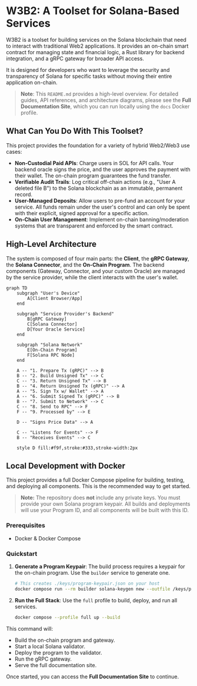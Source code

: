 # W3B2: A Toolset for Solana-Based Services

W3B2 is a toolset for building services on the Solana blockchain that need to interact with traditional Web2 applications. It provides an on-chain smart contract for managing state and financial logic, a Rust library for backend integration, and a gRPC gateway for broader API access.

It is designed for developers who want to leverage the security and transparency of Solana for specific tasks without moving their entire application on-chain.

> **Note**: This `README.md` provides a high-level overview. For detailed guides, API references, and architecture diagrams, please see the **Full Documentation Site**, which you can run locally using the `docs` Docker profile.

## What Can You Do With This Toolset?

This project provides the foundation for a variety of hybrid Web2/Web3 use cases:

-   **Non-Custodial Paid APIs**: Charge users in SOL for API calls. Your backend oracle signs the price, and the user approves the payment with their wallet. The on-chain program guarantees the fund transfer.
-   **Verifiable Audit Trails**: Log critical off-chain actions (e.g., "User A deleted file B") to the Solana blockchain as an immutable, permanent record.
-   **User-Managed Deposits**: Allow users to pre-fund an account for your service. All funds remain under the user's control and can only be spent with their explicit, signed approval for a specific action.
-   **On-Chain User Management**: Implement on-chain banning/moderation systems that are transparent and enforced by the smart contract.

## High-Level Architecture

The system is composed of four main parts: the **Client**, the **gRPC Gateway**, the **Solana Connector**, and the **On-Chain Program**. The backend components (Gateway, Connector, and your custom Oracle) are managed by the service provider, while the client interacts with the user's wallet.

```mermaid
graph TD
    subgraph "User's Device"
        A[Client Browser/App]
    end

    subgraph "Service Provider's Backend"
        B[gRPC Gateway]
        C[Solana Connector]
        D[Your Oracle Service]
    end

    subgraph "Solana Network"
        E[On-Chain Program]
        F[Solana RPC Node]
    end

    A -- "1. Prepare Tx (gRPC)" --> B
    B -- "2. Build Unsigned Tx" --> C
    C -- "3. Return Unsigned Tx" --> B
    B -- "4. Return Unsigned Tx (gRPC)" --> A
    A -- "5. Sign Tx w/ Wallet" --> A
    A -- "6. Submit Signed Tx (gRPC)" --> B
    B -- "7. Submit to Network" --> C
    C -- "8. Send to RPC" --> F
    F -- "9. Processed by" --> E

    D -- "Signs Price Data" --> A

    C -- "Listens for Events" --> F
    B -- "Receives Events" --> C

    style D fill:#f9f,stroke:#333,stroke-width:2px
```

## Local Development with Docker

This project provides a full Docker Compose pipeline for building, testing, and deploying all components. This is the recommended way to get started.

> **Note:** The repository does **not** include any private keys. You must provide your own Solana program keypair. All builds and deployments will use your Program ID, and all components will be built with this ID.

### Prerequisites

*   Docker & Docker Compose

### Quickstart

1.  **Generate a Program Keypair**: The build process requires a keypair for the on-chain program. Use the `builder` service to generate one.
    ```bash
    # This creates ./keys/program-keypair.json on your host
    docker compose run --rm builder solana-keygen new --outfile /keys/program-keypair.json
    ```

2.  **Run the Full Stack**: Use the `full` profile to build, deploy, and run all services.
    ```bash
    docker compose --profile full up --build
    ```

This command will:
-   Build the on-chain program and gateway.
-   Start a local Solana validator.
-   Deploy the program to the validator.
-   Run the gRPC gateway.
-   Serve the full documentation site.

Once started, you can access the **Full Documentation Site** to continue.
